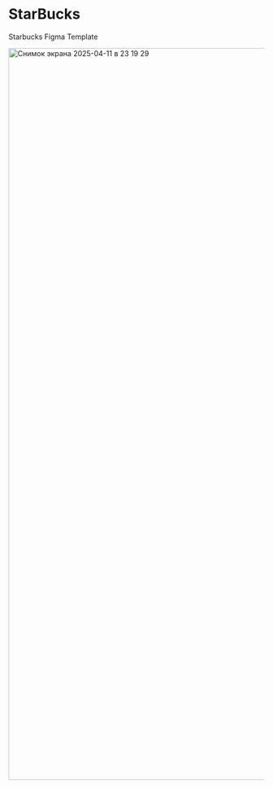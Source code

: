 # StarBucks
Starbucks Figma Template


<img width="1440" alt="Снимок экрана 2025-04-11 в 23 19 29" src="https://github.com/user-attachments/assets/2036d738-a810-4128-b3aa-0550fbd99f11" />

